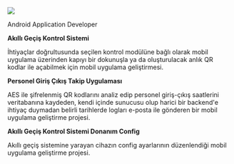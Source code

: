 ![](https://komarev.com/ghpvc/?username=kasimcyln)

Android Application Developer

**Akıllı Geçiş Kontrol Sistemi**

İhtiyaçlar doğrultusunda seçilen kontrol modülüne bağlı olarak mobil uygulama üzerinden kapıyı bir dokunuşla ya da oluşturulacak anlık QR kodlar ile açabilmek için mobil uygulama geliştirmesi.

**Personel Giriş Çıkış Takip Uygulaması**

AES ile şifrelenmiş QR kodlarını analiz edip personel giriş-çıkış saatlerini veritabanına kaydeden, kendi içinde sunucusu olup harici bir backend'e ihtiyaç duymadan belirli tarihlerde logları e-posta ile gönderen bir mobil uygulama geliştirme projesi.

**Akıllı Geçiş Kontrol Sistemi Donanım Config**

Akıllı geçiş sistemine yarayan cihazın config ayarlarının düzenlendiği mobil uygulama geliştirme projesi.
